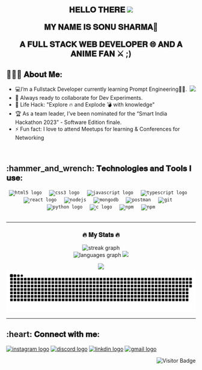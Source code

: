 <h2 align="center"><p>𝐇𝐄𝐋𝐋𝐎 𝐓𝐇𝐄𝐑𝐄 <img src="https://user-images.githubusercontent.com/42378118/110234147-e3259600-7f4e-11eb-95be-0c4047144dea.gif" width="27"> </p>
 𝐌𝐘 𝐍𝐀𝐌𝐄 𝐈𝐒 𝐒𝐎𝐍𝐔 𝐒𝐇𝐀𝐑𝐌𝐀🫣 <P>𝐀 𝐅𝐔𝐋𝐋 𝐒𝐓𝐀𝐂𝐊 𝐖𝐄𝐁 𝐃𝐄𝐕𝐄𝐋𝐎𝐏𝐄𝐑 🌐 𝐀𝐍𝐃 𝐀 𝐀𝐍𝐈𝐌𝐄 𝐅𝐀𝐍 ⚔️ ;)</P></h2>
   
<h2 align="left">👨🏻‍💻 𝐀𝐛𝐨𝐮𝐭 𝐌𝐞:</h2>
<img align="right" height="170" src="https://github.com/SonuSharma10/SonuSharma10/assets/148190964/fc16ea9f-218d-481c-b0c2-fa43a6d5df80"/>

- :computer:I’m a Fullstack Developer currently learning Prompt Engineering👨‍💻.
- :rocket: Always ready to collaborate for Dev Experiments. 
- :dart: Life Hack: "Explore :fire: and Explode :bomb: with knowledge"
- :trophy: As a team leader, I’ve been nominated for the “Smart India Hackathon 2023” - Software Edition finale.
- :zap: Fun fact: I love to attend Meetups for learning & Conferences for Networking</br>
<div></br></div>

<div align="left">
  <h2 align="left">:hammer_and_wrench: 𝐓𝐞𝐜𝐡𝐧𝐨𝐥𝐨𝐠𝐢𝐞𝐬 𝐚𝐧𝐝 𝐓𝐨𝐨𝐥𝐬 𝐈 𝐮𝐬𝐞:</h2>
<div align="center">
   <code><img src="https://cdn.jsdelivr.net/gh/devicons/devicon/icons/html5/html5-original.svg" height="30" alt="html5 logo" /></code>
  <img width="12" />
  <code><img src="https://cdn.jsdelivr.net/gh/devicons/devicon/icons/css3/css3-original.svg" height="30" alt="css3 logo" /></code>
  <img width="12" />
  <code><img src="https://cdn.jsdelivr.net/gh/devicons/devicon/icons/javascript/javascript-original.svg" height="30" alt="javascript logo" /></code> 
  <img width="12" />
  <code><img src="https://cdn.jsdelivr.net/gh/devicons/devicon/icons/typescript/typescript-original.svg" height="30" alt="typescript logo" /></code>
  <img width="12" />
  <code><img src="https://cdn.jsdelivr.net/gh/devicons/devicon/icons/react/react-original.svg" height="30" alt="react logo" /></code>
  <img width="12" />
  <code><img src="https://github.com/SonuSharma10/SonuSharma10/assets/148190964/b02f45d8-b18d-4fcc-a0e9-8b2017fe3135" alt="nodejs"  height="30"/></code>
   <img width="12" />
    <code><img src="https://github.com/SonuSharma10/SonuSharma10/assets/148190964/34cb294c-556d-4f1b-bef2-9d52f14da160" alt="mongodb" height="30"/></code>
    <img width="12" />
<code><img src="https://www.vectorlogo.zone/logos/getpostman/getpostman-icon.svg" alt="postman" height="30"/></code>
    <img width="12" />
<code><img src="https://www.vectorlogo.zone/logos/git-scm/git-scm-icon.svg" alt="git" height="30"/></code>
  <img width="12" />
  <code><img src="https://cdn.jsdelivr.net/gh/devicons/devicon/icons/python/python-original.svg" height="30" alt="python logo" /></code>
  <img width="12" />
  <code><img src="https://github.com/SonuSharma10/SonuSharma10/assets/148190964/3c76930f-b94d-42a5-9484-ff38804e2ab9" height="30" alt="c logo" /></code>
    <img width="12" />
    <code><img src="https://github.com/SonuSharma10/SonuSharma10/assets/148190964/f2c3a9e0-7a01-4820-b809-e7082613c891" alt="npm" height="30"/></code>
     <img width="12" />
    <code><img src="https://github.com/SonuSharma10/SonuSharma10/assets/148190964/1eba7602-6b02-46cd-9396-e379b14a7c05" alt="npm" height="30"/></code>
</div>
</div>

<br clear="both">

---

<h3 align="center" >🔥   𝐌𝐲 𝐒𝐭𝐚𝐭𝐬   🔥</h3>
<div  align="center" > <img  height="210" src="https://streak-stats.demolab.com?user=SonuSharma10&theme=dracula&border_radius=6&date_format=j%20M%5B%20Y%5D&card_width=500&card_height=180" alt="streak graph"  /></div>

<div align="center">
  <img height="180" src="https://github-readme-stats.vercel.app/api/top-langs?username=SonuSharma10&locale=en&hide_title=false&layout=compact&card_width=320&langs_count=7&theme=dracula&hide_border=false&custom_title=My%20Language%20History%20🔣"  alt="languages graph"  />
  <img  height="180" height="100%" src="https://github-readme-stats.vercel.app/api?username=SonuSharma10&show_icons=true&theme=dracula&hide_border=false&hide=issues&show=prs_merged,prs_merged_percentage&custom_title=My%20Stats%20❤️&rank_icon=percentile&include_all_commits=true"  />
</div>

 
 <p align="center">
  <img src="https://github-readme-activity-graph.vercel.app/graph?username=SonuSharma10&theme=dracula&bg_color=282a36&hide_border=false&custom_title=My%20Contribution%20Graph📈" width="900"/>
<picture>
  <source media="(prefers-color-scheme: dark)" srcset="https://github.com/SonuSharma10/SonuSharma10/blob/output/github-contribution-grid-snake-dark.svg">
  <source media="(prefers-color-scheme: light)" srcset="https://github.com/SonuSharma10/SonuSharma10/blob/output/github-contribution-grid-snake.svg">
  <img alt="github contribution grid snake animation" src="https://github.com/SonuSharma10/SonuSharma10/blob/output/github-contribution-grid-snake.svg" width="1000">
</picture>
 
</p>


---

<h2 align="left">:heart: 𝐂𝐨𝐧𝐧𝐞𝐜𝐭 𝐰𝐢𝐭𝐡 𝐦𝐞:</h2>
<div align="left">
  <a href="https://www.instagram.com/prohunter_100/" target="_blank"><img src="https://img.shields.io/static/v1?message=Instagram&logo=instagram&label=&color=E4405F&logoColor=white&labelColor=&style=for-the-badge" height="35" alt="instagram logo"/></a>
  <a href="https://discord.gg/59YB8dbu" target="_blank">
  <img src="https://img.shields.io/static/v1?message=Discord&logo=discord&label=&color=7289DA&logoColor=white&labelColor=&style=for-the-badge" height="35" alt="discord logo"  /></a>
 <a href="https://www.linkedin.com/in/me-sonu-sharma/" target="_blank"><img src="https://img.shields.io/static/v1?message=LinkedIn&logo=linkedin&label=&color=0077B5&logoColor=white&labelColor=&style=for-the-badge" height="35" alt="linkdin logo"  /></a>
  <a href="mailto:sonu.g.sharma10@gmail.com" target="_blank">
  <img src="https://img.shields.io/static/v1?message=Gmail&logo=gmail&label=&color=D14836&logoColor=white&labelColor=&style=for-the-badge" height="35" alt="gmail logo"  /> </a>
</div>
<div align="right" >
 
![Visitor Badge](https://visitor-badge.laobi.icu/badge?page_id=SonuSharma10.SonuSharma10)</div>
